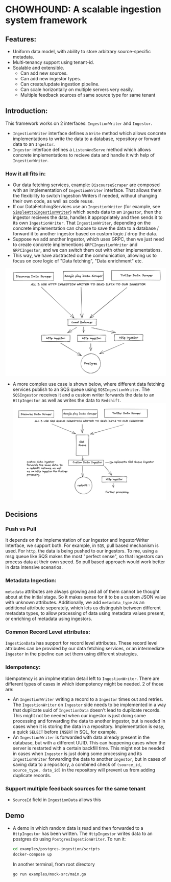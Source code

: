 # CHOWHOUND: A scalable ingestion system framework

## Features:
- Uniform data model, with ability to store arbitrary source-specific metadata.
- Multi-tenancy support using tenant-id.
- Scalable and extensible.
    - Can add new sources.
    - Can add new ingestor types.
    - Can create/update ingestion pipeline.
    - Can scale horizontally on multiple servers very easily.
    - Multiple feedback sources of same source type for same tenant

## Introduction:
This framework works on 2 interfaces: `IngestionWriter` and `Ingestor`. 
- `IngestionWriter` interface defines a `Write` method which allows concrete implementations to write the data to a database, repository or forward data to an `Ingestor`. 
- `Ingestor` interface defines a `ListenAndServe` method which allows concrete implementations to recieve data and handle it with help of `IngestionWriter`.

### How it all fits in:
- Our data fetching services, example: `DiscourseScraper` are composed with an implementation of `IngestionWriter` interface. That allows them the flexibility to switch Ingestion Writers if needed, without changing their own code, as well as code reuse.
- If our DataFetchingServices use an `IngestionWriter` (for example, see [`SimpleHttpIngestionWriter`](./pkg/ingestion/simple-http-ingestion.go)) which sends data to an `Ingestor`, then the ingestor recieves the data, handles it appropriately and then sends it to its own `IngestionWriter`. That `IngestionWriter`, depending on the concrete implementation can choose to save the data to a database / forward it to another ingestor based on custom logic / drop the data.
- Suppose we add another Ingestor, which uses GRPC, then we just need to create concrete implementions `GRPCIngestionWriter` and `GRPCIngestor`, and we can switch them out with other implementations.
- This way, we have abstracted out the communication, allowing us to focus on core logic of "Data fetching", "Data enrichment" etc.

![basic-example](./images/basic-http-ingestion.png)

- A more complex use case is shown below, where different data fetching services publish to an SQS queue using `SQSIngestionWriter`. The `SQSIngestor` receives it and a custom writer forwards the data to an `HttpIngestor` as well as writes the data to `Redshift`.
![complex-usecase](./images/complex-usecase.png)


## Decisions

### Push vs Pull
It depends on the implementation of our Ingestor and IngestorWriter Interface, we support both. For example, in `SQS`, pull based mechanism is used.
For `http`, the data is being pushed to our ingestors. To me, using a msg queue like SQS makes the most "perfect sense", so that ingestors can process data at their own speed. So pull based approach would work better in data intensive scenarios.

### Metadata Ingestion:
`metadata` attributes are always growing and all of them cannot be thought about at the initial stage. So it makes sense for it to be a custom JSON value with unknown attributes. Additionally, we add `metadata_type` as an additional attribute seperately, which lets us distinguish between different metadata types, to allow processing of data using metadata values present, or enriching of metadata using ingestors.

### Common Record Level attributes:
`IngestionData` has support for record level attributes. These record level attributes can be provided by our data fetching services, or an intermediate `Ingestor` in the pipeline can set them using different strategies.

### Idempotency:
Idempotency is an implmentation detail left to `IngestionWriter`. There are different types of cases in which idempotency might be needed. 2 of those are:
- An `IngestionWriter` writing a record to a `Ingestor` times out and retries. The `IngestionWriter` on `Ingestor` side needs to be implemented in a way that duplicate uuid of `IngestionData` doesn't lead to duplicate records. This might not be needed when our ingestor is just doing some processing and forwarding the data to another ingestor, but is needed in cases when it is storing the data in a repository. Implementation is easy, a quick `SELECT` before `INSERT` in SQL, for example.
- An `IngestionWriter` is forwarded with data already present in the database, but with a different UUID. This can happening cases when the server is restarted with a certain backfill time. This might not be needed in cases when `Ingestor` is just doing some processing and its `IngestionWriter` forwarding the data to another `Ingestor`, but in cases of saving data to a repository, a combined check of `(source_id, source_type, data_id)` in the repository will prevent us from adding duplicate records.

### Support multiple feedback sources for the same tenant
- `SourceId` field in `IngestionData` allows this


## Demo
- A demo in which random data is read and then forwarded to a `HttpIngestor` has been written. The `HttpIngestor` writes data to an postgres db using `PostgresIngestionWriter`. To run it:

    ```sh
    cd examples/postgres-ingestion/scripts
    docker-compose up
    ```

    In another terminal, from root directory
    ```sh
    go run examples/mock-src/main.go
    ```


